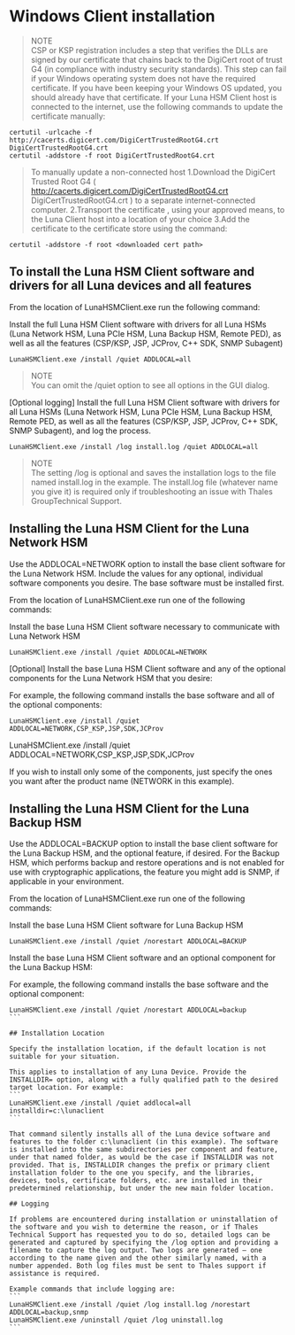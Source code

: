 # Windows Client installation

>NOTE   
CSP or KSP registration includes a step that verifies the DLLs are signed by our certificate that chains back to the DigiCert root of trust G4 (in compliance with industry security standards).
This step can fail if your Windows operating system does not have the required certificate. If you have been keeping your Windows OS updated, you should already have that certificate.
If your Luna HSM Client host is connected to the internet, use the following commands to update the certificate manually:
```
certutil -urlcache -f http://cacerts.digicert.com/DigiCertTrustedRootG4.crt DigiCertTrustedRootG4.crt
certutil -addstore -f root DigiCertTrustedRootG4.crt
```
>To manually update a non-connected host
1.Download the DigiCert Trusted Root G4 ( http://cacerts.digicert.com/DigiCertTrustedRootG4.crt DigiCertTrustedRootG4.crt ) to a separate internet-connected computer.
2.Transport the certificate , using your approved means, to the Luna Client host into a <downloaded cert path> location of your choice
3.Add the certificate to the certificate store using the command:
```
certutil -addstore -f root <downloaded cert path>
```
  
## To install the Luna HSM Client software and drivers for all Luna devices and all features
  
From the location of LunaHSMClient.exe run the following command:

Install the full Luna HSM Client software with drivers for all Luna HSMs (Luna Network HSM, Luna PCIe HSM, Luna Backup HSM, Remote PED), as well as all the features (CSP/KSP, JSP, JCProv, C++ SDK, SNMP Subagent)
```
LunaHSMClient.exe /install /quiet ADDLOCAL=all
```
  
>NOTE   
You can omit the /quiet option to see all options in the GUI dialog.
  
[Optional logging] Install the full Luna HSM Client software with drivers for all Luna HSMs (Luna Network HSM, Luna PCIe HSM, Luna Backup HSM, Remote PED, as well as all the features (CSP/KSP, JSP, JCProv, C++ SDK, SNMP Subagent), and log the process.
```
LunaHSMClient.exe /install /log install.log /quiet ADDLOCAL=all
```
  
>NOTE     
The setting /log is optional and saves the installation logs to the file named install.log in the example. The install.log file (whatever name you give it) is required only if troubleshooting an issue with Thales GroupTechnical Support.

## Installing the Luna HSM Client for the Luna Network HSM

Use the ADDLOCAL=NETWORK option to install the base client software for the Luna Network HSM. Include the values for any optional, individual software components you desire. The base software must be installed first.
  
From the location of LunaHSMClient.exe run one of the following commands:

Install the base Luna HSM Client software necessary to communicate with Luna Network HSM
```
LunaHSMClient.exe /install /quiet ADDLOCAL=NETWORK
```

[Optional] Install the base Luna HSM Client software and any of the optional components for the Luna Network HSM that you desire:

For example, the following command installs the base software and all of the optional components:
```
LunaHSMClient.exe /install /quiet ADDLOCAL=NETWORK,CSP_KSP,JSP,SDK,JCProv
```
LunaHSMClient.exe /install /quiet ADDLOCAL=NETWORK,CSP_KSP,JSP,SDK,JCProv

If you wish to install only some of the components, just specify the ones you want after the product name (NETWORK in this example).
  
## Installing the Luna HSM Client for the Luna Backup HSM
  
Use the ADDLOCAL=BACKUP option to install the base client software for the Luna Backup HSM, and the optional feature, if desired. For the Backup HSM, which performs backup and restore operations and is not enabled for use with cryptographic applications, the feature you might add is SNMP, if applicable in your environment.
  
From the location of LunaHSMClient.exe run one of the following commands:

Install the base Luna HSM Client software for Luna Backup HSM
```
LunaHSMClient.exe /install /quiet /norestart ADDLOCAL=BACKUP
```
  
Install the base Luna HSM Client software and an optional component for the Luna Backup HSM:

For example, the following command installs the base software and the optional component:
````
LunaHSMClient.exe /install /quiet /norestart ADDLOCAL=backup
```

## Installation Location
  
Specify the installation location, if the default location is not suitable for your situation.

This applies to installation of any Luna Device. Provide the INSTALLDIR= option, along with a fully qualified path to the desired target location. For example:
```
LunaHSMClient.exe /install /quiet addlocal=all installdir=c:\lunaclient
```
  
That command silently installs all of the Luna device software and features to the folder c:\lunaclient (in this example). The software is installed into the same subdirectories per component and feature, under that named folder, as would be the case if INSTALLDIR was not provided. That is, INSTALLDIR changes the prefix or primary client installation folder to the one you specify, and the libraries, devices, tools, certificate folders, etc. are installed in their predetermined relationship, but under the new main folder location.
 
## Logging
  
If problems are encountered during installation or uninstallation of the software and you wish to determine the reason, or if Thales Technical Support has requested you to do so, detailed logs can be generated and captured by specifying the /log option and providing a filename to capture the log output. Two logs are generated – one according to the name given and the other similarly named, with a number appended. Both log files must be sent to Thales support if assistance is required.

Example commands that include logging are:
```
LunaHSMClient.exe /install /quiet /log install.log /norestart ADDLOCAL=backup,snmp
LunaHSMClient.exe /uninstall /quiet /log uninstall.log
```
